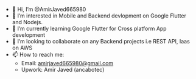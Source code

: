 - 👋 Hi, I’m @AmirJaved665980
- 👀 I’m interested in Mobile and Backend devlopment on Google Flutter and Nodejs.
- 🌱 I’m currently learning Google Flutter for Cross platform App development
- 💞️ I’m looking to collaborate on any Backend projects i.e REST API, Iaas on AWS
- 📫 How to reach me: 
  - Email: amirjaved665980@gmail.com
  - Upwork: Amir Javed  (ancabotec)

<!---
AmirJaved665980/AmirJaved665980 is a ✨ special ✨ repository because its `README.md` (this file) appears on your GitHub profile.
You can click the Preview link to take a look at your changes.
--->
